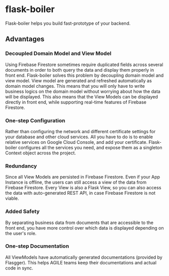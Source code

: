 # flask-boiler

Flask-boiler helps you build fast-prototype of your backend. 

## Advantages

### Decoupled Domain Model and View Model

Using Firebase Firestore sometimes require duplicated fields 
across several documents in order to both query the data and 
display them properly in front end. Flask-boiler solves this 
problem by decoupling domain model and view model. View model 
are generated and refreshed automatically as domain model 
changes. This means that you will only have to write business 
logics on the domain model without worrying about how the data 
will be displayed. This also means that the View Models can 
be displayed directly in front end, while supporting 
real-time features of Firebase Firestore. 

### One-step Configuration

Rather than configuring the network and different certificate 
settings for your database and other cloud services. All you 
have to do is to enable relative services on Google Cloud 
Console, and add your certificate. Flask-boiler configures 
all the services you need, and expose them as a singleton 
Context object across the project. 

### Redundancy

Since all View Models are persisted in Firebase Firestore. 
Even if your App Instance is offline, the users can still 
access a view of the data from Firebase Firestore. Every 
View is also a Flask View, so you can also access the data 
with auto-generated REST API, in case Firebase Firestore is 
not viable. 

### Added Safety

By separating business data from documents that are accessible
to the front end, you have more control over which data is 
displayed depending on the user's role. 

### One-step Documentation

All ViewModels have automatically generated documentations 
(provided by Flasgger). This helps AGILE teams keep their 
documentations and actual code in sync. 



